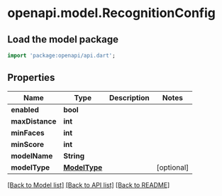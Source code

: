 # openapi.model.RecognitionConfig

## Load the model package
```dart
import 'package:openapi/api.dart';
```

## Properties
Name | Type | Description | Notes
------------ | ------------- | ------------- | -------------
**enabled** | **bool** |  | 
**maxDistance** | **int** |  | 
**minFaces** | **int** |  | 
**minScore** | **int** |  | 
**modelName** | **String** |  | 
**modelType** | [**ModelType**](ModelType.md) |  | [optional] 

[[Back to Model list]](../README.md#documentation-for-models) [[Back to API list]](../README.md#documentation-for-api-endpoints) [[Back to README]](../README.md)



